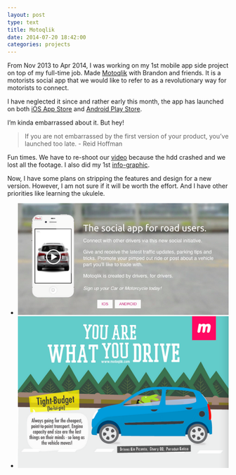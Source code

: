 ```yaml
---
layout: post
type: text
title: Motoqlik
date: 2014-07-20 18:42:00
categories: projects
---
```


From Nov 2013 to Apr 2014, I was working on my 1st mobile app side project on top of my full-time job. Made [Motoqlik](http://motoqlik.com) with Brandon and friends. It is a motorists social app that we would like to refer to as a revolutionary way for motorists to connect. 

I have neglected it since and rather early this month, the app has launched on both [iOS App Store](https://itunes.apple.com/us/app/motoqlik/id882273536) and [Android Play Store](https://play.google.com/store/apps/details?id=com.motoqlik.app).

I’m kinda embarrassed about it. But hey! 
> If you are not embarrassed by the first version of your product, you’ve launched too late. - Reid Hoffman

Fun times. We have to re-shoot our [video](http://www.youtube.com/watch?v=9LKcY8Ek98s) because the hdd crashed and we lost all the footage. I also did my 1st [info-graphic](http://buff.ly/1zi1My7). 

Now, I have some plans on stripping the features and design for a new version. However, I am not sure if it will be worth the effort. And I have other priorities like learning the ukulele.

<ul class="rslides">
	<li><img src="/img/mq-01.png"></li>
	<li><img src="/img/mq-02.png"></li>
</ul>